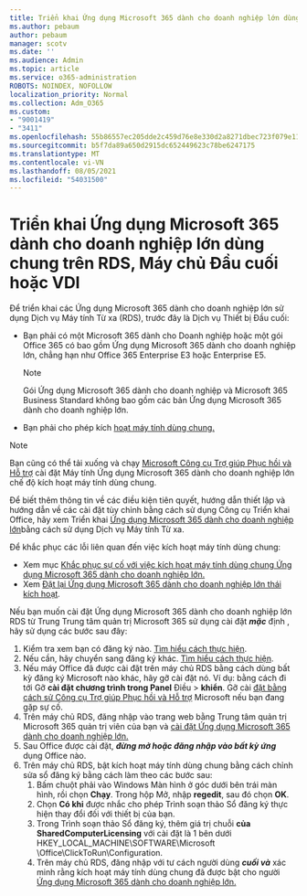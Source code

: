 ```yaml
---
title: Triển khai Ứng dụng Microsoft 365 dành cho doanh nghiệp lớn dùng chung trên RDS, Máy chủ Đầu cuối hoặc VDI
ms.author: pebaum
author: pebaum
manager: scotv
ms.date: ''
ms.audience: Admin
ms.topic: article
ms.service: o365-administration
ROBOTS: NOINDEX, NOFOLLOW
localization_priority: Normal
ms.collection: Adm_O365
ms.custom:
- "9001419"
- "3411"
ms.openlocfilehash: 55b86557ec205dde2c459d76e8e330d2a8271dbec723f079e119ebe409b41c3f
ms.sourcegitcommit: b5f7da89a650d2915dc652449623c78be6247175
ms.translationtype: MT
ms.contentlocale: vi-VN
ms.lasthandoff: 08/05/2021
ms.locfileid: "54031500"
---
```

# <a name="deploying-microsoft-365-apps-for-enterprise-for-shared-use-on-rds-terminal-server-or-vdi"></a>Triển khai Ứng dụng Microsoft 365 dành cho doanh nghiệp lớn dùng chung trên RDS, Máy chủ Đầu cuối hoặc VDI

Để triển khai các Ứng dụng Microsoft 365 dành cho doanh nghiệp lớn sử dụng Dịch vụ Máy tính Từ xa (RDS), trước đây là Dịch vụ Thiết bị Đầu cuối:

- Bạn phải có một Microsoft 365 dành cho Doanh nghiệp hoặc một gói Office 365 có bao gồm Ứng dụng Microsoft 365 dành cho doanh nghiệp lớn, chẳng hạn như Office 365 Enterprise E3 hoặc Enterprise E5.
   > [!NOTE]
   > Gói Ứng dụng Microsoft 365 dành cho doanh nghiệp và Microsoft 365 Business Standard không bao gồm các bản Ứng dụng Microsoft 365 dành cho doanh nghiệp lớn.
- Bạn phải cho phép kích [hoạt máy tính dùng chung.](https://docs.microsoft.com/DeployOffice/overview-shared-computer-activation)

> [!NOTE]
> Bạn cũng có thể tải xuống và chạy [Microsoft Công cụ Trợ giúp Phục hồi và Hỗ trợ](https://aka.ms/SaRA_OfficeSCA_M365Portal) cài đặt Máy tính Ứng dụng Microsoft 365 dành cho doanh nghiệp lớn chế độ kích hoạt máy tính dùng chung.

Để biết thêm thông tin về các điều kiện tiên quyết, hướng dẫn thiết lập và hướng dẫn về các cài đặt tùy chỉnh bằng cách sử dụng Công cụ Triển khai Office, hãy xem Triển khai [Ứng dụng Microsoft 365 dành cho doanh nghiệp lớn](https://docs.microsoft.com/DeployOffice/deploy-microsoft-365-apps-remote-desktop-services)bằng cách sử dụng Dịch vụ Máy tính Từ xa.

Để khắc phục các lỗi liên quan đến việc kích hoạt máy tính dùng chung:

- Xem mục [Khắc phục sự cố với việc kích hoạt máy tính dùng chung Ứng dụng Microsoft 365 dành cho doanh nghiệp lớn.](https://docs.microsoft.com/DeployOffice/troubleshoot-shared-computer-activation)
- Xem [Đặt lại Ứng dụng Microsoft 365 dành cho doanh nghiệp lớn thái kích hoạt](https://go.microsoft.com/fwlink/?linkid=2109218).

Nếu bạn muốn cài đặt Ứng dụng Microsoft 365 dành cho doanh nghiệp lớn RDS từ Trung Trung tâm quản trị Microsoft 365 sử dụng cài đặt ***mặc*** định , hãy sử dụng các bước sau đây:

1. Kiểm tra xem bạn có đăng ký nào. [Tìm hiểu cách thực hiện](https://docs.microsoft.com/microsoft-365/admin/admin-overview/what-subscription-do-i-have).
2. Nếu cần, hãy chuyển sang đăng ký khác. [Tìm hiểu cách thực hiện](https://docs.microsoft.com/microsoft-365/commerce/subscriptions/switch-to-a-different-plan).
3. Nếu máy Office đã được cài đặt trên máy chủ RDS bằng cách dùng bất kỳ đăng ký Microsoft nào khác, hãy gỡ cài đặt nó. Ví dụ: bằng cách đi tới Gỡ **cài đặt chương trình trong Panel** Điều  >  **khiển**. Gỡ cài [đặt bằng cách sử Công cụ Trợ giúp Phục hồi và Hỗ trợ](https://aka.ms/SARA-OfficeUninstall-Alchemy) Microsoft nếu bạn đang gặp sự cố.
4. Trên máy chủ RDS, đăng nhập vào trang web bằng Trung tâm quản trị Microsoft 365 quản trị viên của bạn và [cài đặt Ứng dụng Microsoft 365 dành cho doanh nghiệp lớn.](https://portal.office.com/OLS/MySoftware.aspx)
5. Sau Office được cài đặt, ***đừng mở hoặc đăng nhập vào bất kỳ ứng*** dụng Office nào.
6. Trên máy chủ RDS, bật kích hoạt máy tính dùng chung bằng cách chỉnh sửa sổ đăng ký bằng cách làm theo các bước sau:
   1. Bấm chuột phải vào Windows Màn hình ở góc dưới bên trái màn hình, rồi chọn **Chạy**. Trong hộp Mở, nhập **regedit**, sau đó chọn **OK**.
   2. Chọn **Có khi** được nhắc cho phép Trình soạn thảo Sổ đăng ký thực hiện thay đổi đối với thiết bị của bạn.
   3. Trong Trình soạn thảo Sổ đăng ký, thêm giá trị chuỗi **của SharedComputerLicensing** với cài đặt là 1 bên dưới HKEY_LOCAL_MACHINE\SOFTWARE\Microsoft \Office\ClickToRun\Configuration.
   4. Trên máy chủ RDS, đăng nhập với tư cách người dùng ***cuối và*** xác minh rằng kích hoạt máy tính dùng chung đã được bật cho người [Ứng dụng Microsoft 365 dành cho doanh nghiệp lớn.](https://docs.microsoft.com/DeployOffice/troubleshoot-shared-computer-activation#verify-that-activation-for-microsoft-365-apps-succeeded)
